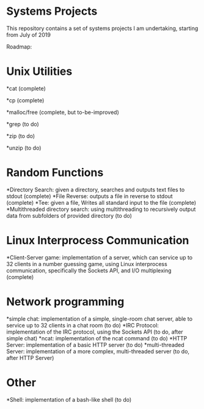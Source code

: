 # Systems Projects #

This repository contains a set of systems projects I am undertaking, starting from July of 2019

Roadmap:

# Unix Utilities #

*cat (complete)

*cp (complete)

*malloc/free (complete, but to-be-improved)

*grep (to do)

*zip (to do)

*unzip (to do)

# Random Functions #

*Directory Search: given a directory, searches and outputs text files to stdout (complete)
*File Reverse: outputs a file in reverse to stdout (complete)
*Tee: given a file, Writes all standard input to the file (complete)
*Multithreaded directory search: using multithreading to recursively output data from subfolders of provided directory (to do)

# Linux Interprocess Communication #

*Client-Server game: implementation of a server, which can service up to 32 clients in a number guessing game, using Linux interprocess communication, specifically the Sockets API, and I/O multiplexing (complete)

# Network programming #

*simple chat: implementation of a simple, single-room chat server, able to service up to 32 clients in a chat room (to do)
*IRC Protocol: implementation of the IRC protocol, using the Sockets API (to do, after simple chat)
*ncat: implementation of the ncat command (to do)
*HTTP Server: implementation of a basic HTTP server (to do)
*multi-threaded Server: implementation of a more complex, multi-threaded server (to do, after HTTP Server)

# Other #

*Shell: implementation of a bash-like shell (to do)



